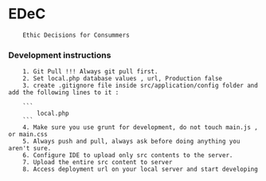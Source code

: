 # EDeC
        Ethic Decisions for Consummers
        
### Development instructions
        
        1. Git Pull !!! Always git pull first.
        2. Set local.php database values , url, Production false
        3. create .gitignore file inside src/application/config folder and add the following lines to it :
        
        ```
            local.php
        ```
        4. Make sure you use grunt for development, do not touch main.js , or main.css
        5. Always push and pull, always ask before doing anything you aren't sure. 
        6. Configure IDE to upload only src contents to the server.
        7. Upload the entire src content to server
        8. Access deployment url on your local server and start developing 
        
        
        
        